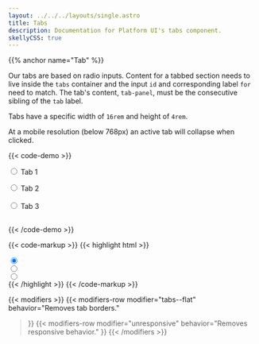 ```yaml
---
layout: ../../../layouts/single.astro
title: Tabs
description: Documentation for Platform UI's tabs component.
skellyCSS: true
---
```


{{% anchor name="Tab" %}}

Our tabs are based on radio inputs. Content for a tabbed section needs to live inside the `tabs` container and the input `id` and corresponding label `for` need to match.
The tab's content, `tab-panel`, must be the consecutive sibling of the `tab` label.

Tabs have a specific width of `16rem` and height of `4rem`.

At a mobile resolution (below 768px) an active tab will collapse when clicked. 

{{< code-demo >}}
<div class="tabs">
  <!-- Tab 1 -->
  <input type="radio" id="tab-input-a" name="tabs" checked>
  <label for="tab-input-a" class="tab">
    <i class="pi-folder-open" focusable="false" aria-hidden="hidden"></i> Tab 1
  </label>
  <div class="tab-panel">
    <p class="skeleton" data-lines="4" role="presentation"></p>
  </div>

  <!-- Tab 2 -->
  <input type="radio" id="tab-input-b" name="tabs">
  <label for="tab-input-b" class="tab">
    <i class="pi-folder" focusable="false" aria-hidden="hidden"></i> Tab 2
  </label>
  <div class="tab-panel">
    <div class="flex">
      <img class="skeleton-image skeleton-image--lg mb-3" role="presentation">
      <img class="skeleton-image skeleton-image--lg skeleton-image--circle mb-3" role="presentation">
    </div>
  </div>

  <!-- Tab 3 -->
  <input type="radio" id="tab-input-c" name="tabs">
  <label for="tab-input-c" class="tab">
    <i class="pi-users" focusable="false" aria-hidden="hidden"></i> Tab 3
  </label>
  <div class="tab-panel">
    <img class="skeleton-image skeleton-image--lg mb-3" role="presentation">
    <h2 class="skeleton skeleton--md" role="presentation"></h2>
    <p class="skeleton" data-lines="3" role="presentation"></p>
  </div>
</div>
{{< /code-demo >}}

{{< code-markup >}}
{{< highlight html >}}
<div class="tabs">
  <!-- Tab 1 -->
  <input type="radio" id="tab-input-a" name="tabs" checked>
  <label for="tab-input-a" class="tab">
    <!-- Tab label goes here! -->
  </label>
  <div class="tab-panel">
    <!-- Tab content goes here! -->
  </div>
  <!-- Tab 2 -->
  <input type="radio" id="tab-input-b" name="tabs">
  <label for="tab-input-b" class="tab">
    <!-- Tab label goes here! -->
  </label>
  <div class="tab-panel">
    <!-- Tab content goes here! -->
  </div>
  <!-- Tab 3 -->
  <input type="radio" id="tab-input-c" name="tabs">
  <label for="tab-input-c" class="tab">
    <!-- Tab label goes here! -->
  </label>
  <div class="tab-panel">
    <!-- Tab content goes here! -->
  </div>
</div>
{{< /highlight >}}
{{< /code-markup >}}

{{< modifiers >}}
{{< modifiers-row 
  modifier="tabs--flat"
  behavior="Removes tab borders." 
>}}
{{< modifiers-row 
  modifier="unresponsive"
  behavior="Removes responsive behavior." 
>}}
{{< /modifiers >}}
